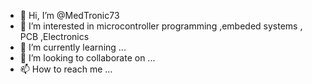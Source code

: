 - 👋 Hi, I’m @MedTronic73
- 👀 I’m interested in microcontroller programming ,embeded systems , PCB ,Electronics
- 🌱 I’m currently learning ...
- 💞️ I’m looking to collaborate on ...
- 📫 How to reach me ...

<!---
MedTronic73/MedTronic73 is a ✨ special ✨ repository because its `README.md` (this file) appears on your GitHub profile.
You can click the Preview link to take a look at your changes.
--->
